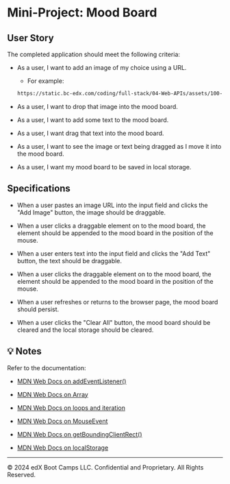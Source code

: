 # Mini-Project: Mood Board

## User Story

The completed application should meet the following criteria:

* As a user, I want to add an image of my choice using a URL.

  * For example:

  ```md
  https://static.bc-edx.com/coding/full-stack/04-Web-APIs/assets/100-m4-mini.png
  ```

* As a user, I want to drop that image into the mood board.

* As a user, I want to add some text to the mood board.

* As a user, I want drag that text into the mood board.

* As a user, I want to see the image or text being dragged as I move it into the mood board.

* As a user, I want my mood board to be saved in local storage.

## Specifications

* When a user pastes an image URL into the input field and clicks the "Add Image" button, the image should be draggable.

* When a user clicks a draggable element on to the mood board, the element should be appended to the mood board in the position of the mouse.

* When a user enters text into the input field and clicks the "Add Text" button, the text should be draggable.

* When a user clicks the draggable element on to the mood board, the element should be appended to the mood board in the position of the mouse.

* When a user refreshes or returns to the browser page, the mood board should persist.

* When a user clicks the "Clear All" button, the mood board should be cleared and the local storage should be cleared.

## 💡 Notes

Refer to the documentation:

* [MDN Web Docs on addEventListener()](https://developer.mozilla.org/en-US/docs/Web/API/EventTarget/addEventListener)

* [MDN Web Docs on Array](https://developer.mozilla.org/en-US/docs/Web/JavaScript/Reference/Global_Objects/Array)

* [MDN Web Docs on loops and iteration](https://developer.mozilla.org/en-US/docs/Web/JavaScript/Guide/Loops_and_iteration)

* [MDN Web Docs on MouseEvent](https://developer.mozilla.org/en-US/docs/Web/API/MouseEvent)

* [MDN Web Docs on getBoundingClientRect()](https://developer.mozilla.org/en-US/docs/Web/API/Element/getBoundingClientRect)

* [MDN Web Docs on localStorage](https://developer.mozilla.org/en-US/docs/Web/API/Window/localStorage)


---

© 2024 edX Boot Camps LLC. Confidential and Proprietary. All Rights Reserved.
